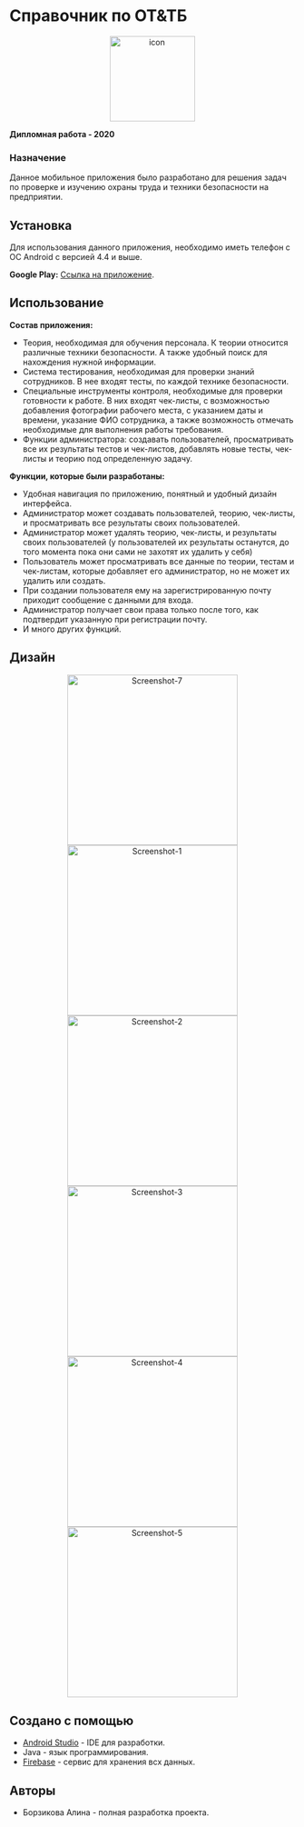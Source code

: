 # Справочник по ОТ&ТБ
<p align="center">
 <a href="https://imgbb.com/"><img src="https://i.ibb.co/470jRyq/icon.jpg" 
 alt="icon" border="0" height="150"></a>
</p>

**Дипломная работа - 2020**
### Назначение
Данное мобильное приложения было разработано для
решения задач по проверке и изучению охраны труда и техники безопасности на предприятии.

## Установка
Для использования данного приложения, необходимо иметь телефон с ОС Android с версией 4.4 и выше.

**Google Play:** [Ссылка на приложение](https://play.google.com/store/apps/details?id=com.daisybell.myapp).

## Использование

**Состав приложения:**
- Теория, необходимая для обучения персонала. К теории относится различные техники безопасности. А также удобный поиск для нахождения нужной информации.
- Система тестирования, необходимая для проверки знаний сотрудников. В нее входят тесты, по каждой технике безопасности.
- Специальные инструменты контроля, необходимые для проверки готовности к работе. В них входят чек-листы, с возможностью добавления фотографии рабочего места, с указанием даты и времени, указание ФИО сотрудника, а также возможность отмечать необходимые для выполнения работы требования.
- Функции администратора: создавать пользователей, просматривать все их результаты тестов и чек-листов, добавлять новые тесты, чек-листы и теорию под определенную задачу.

**Функции, которые были разработаны:**
- Удобная навигация по приложению, понятный и удобный дизайн интерфейса.
- Администратор может создавать пользователей, теорию, чек-листы, и просматривать все результаты своих пользователей.
- Администратор может удалять теорию, чек-листы, и результаты своих пользователей (у пользователей их результаты останутся, до того момента пока они сами не захотят их удалить у себя)
- Пользователь может просматривать все данные по теории, тестам и чек-листам, которые добавляет его администратор, но не может их удалить или создать.
- При создании пользователя ему на зарегистрированную почту приходит сообщение с данными для входа.
- Администратор получает свои права только после того, как подтвердит указанную при регистрации почту.
- И много других функций.

## Дизайн
<p align="center">
 <a href="https://ibb.co/1Zyph6G"><img src="https://i.ibb.co/VVnhrmY/Screenshot-7.png"
  alt="Screenshot-7" border="0" height="300"></a>
 <a href="https://ibb.co/p1cLkz0"><img src="https://i.ibb.co/HK6H9zF/Screenshot-1.png"
  alt="Screenshot-1" border="0" height="300"></a>
 <a href="https://ibb.co/34d2J2W"><img src="https://i.ibb.co/ZGX5Z5K/Screenshot-2.png"
  alt="Screenshot-2" border="0" height="300"></a>
 <a href="https://ibb.co/j5m82Gd"><img src="https://i.ibb.co/rtYQSMg/Screenshot-3.png"
  alt="Screenshot-3" border="0" height="300"></a>
 <a href="https://ibb.co/tQd4nbt"><img src="https://i.ibb.co/LYG8BCW/Screenshot-4.png"
  alt="Screenshot-4" border="0" height="300"></a>
 <a href="https://ibb.co/x7YjZ1H"><img src="https://i.ibb.co/HHCzZtd/Screenshot-5.png"
  alt="Screenshot-5" border="0" height="300"></a>
</p>

## Создано с помощью
- [Android Studio](https://developer.android.com/studio) - IDE для разработки.
- Java - язык программирования.
- [Firebase](https://firebase.google.com/?hl=ru) - сервис для хранения всх данных.

## Авторы
- Борзикова Алина - полная разработка проекта.